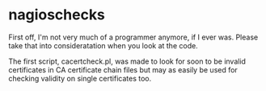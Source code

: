 nagioschecks
============

First off, I'm not very much of a programmer anymore, if I ever was. 
Please take that into consideratation when you look at the code.

The first script, cacertcheck.pl, was made to look for soon to be invalid certificates 
in CA certificate chain files but may as easily be used for checking validity on single
certificates too.
